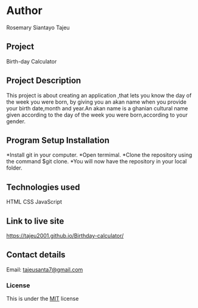 # Author
Rosemary Siantayo Tajeu

## Project
Birth-day Calculator

## Project Description
This project is about  creating an application ,that lets you know the day of the week you were born, by giving you an akan name when you provide your birth date,month and year.An akan name is a ghanian cultural name given according to the day of the week you were born,according to your gender.

## Program Setup Installation
*Install git in your computer.
*Open termimal.
*Clone the repository using the command $git clone.
*You will now have the repository in your local folder.
 
## Technologies used
HTML
CSS
JavaScript
## Link to live site
https://tajeu2001.github.io/Birthday-calculator/
## Contact details
Email: tajeusanta7@gmail.com
### License
This is under the [MIT](LICENSE) license 
